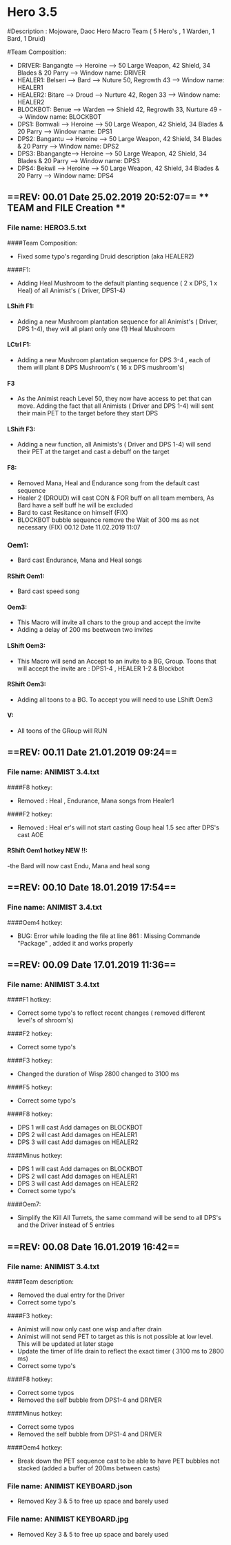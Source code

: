 # Hero 3.5

#Description : Mojoware, Daoc Hero Macro Team ( 5 Hero's , 1 Warden, 1 Bard, 1 Druid)

#Team Composition:

- DRIVER: Bangangte --> Heroine --> 50 Large Weapon, 42 Shield, 34 Blades & 20 Parry --> Window name: DRIVER
- HEALER1: Belseri --> Bard --> Nuture 50, Regrowth 43 --> Window name:  HEALER1
- HEALER2: Bitare --> Droud --> Nurture 42, Regen 33 --> Window name: HEALER2 
- BLOCKBOT: Benue --> Warden --> Shield 42, Regrowth 33, Nurture 49 --> Window name: BLOCKBOT
- DPS1: Bomwali --> Heroine --> 50 Large Weapon, 42 Shield, 34 Blades & 20 Parry --> Window name: DPS1
- DPS2: Bangantu --> Heroine --> 50 Large Weapon, 42 Shield, 34 Blades & 20 Parry --> Window name: DPS2
- DPS3: Bbangangte--> Heroine --> 50 Large Weapon, 42 Shield, 34 Blades & 20 Parry --> Window name: DPS3
- DPS4: Bekwil --> Heroine --> 50 Large Weapon, 42 Shield, 34 Blades & 20 Parry --> Window name: DPS4

## ==REV: 00.01 Date 25.02.2019 20:52:07== ** TEAM and FILE  Creation **

### File name: HERO3.5.txt

####Team Composition:
- Fixed some typo's regarding Druid description (aka HEALER2)

####F1:
- Adding Heal Mushroom to the default planting sequence (  2 x DPS, 1 x Heal) of all Animist's ( Driver, DPS1-4)

#### LShift F1:
- Adding a new Mushroom plantation sequence for all Animist's ( Driver, DPS 1-4), they will all plant only one (1) Heal Mushroom

#### LCtrl F1:
- Adding a new Mushroom plantation sequence for DPS 3-4 , each of them will plant 8 DPS Mushroom's ( 16 x DPS mushroom's)

#### F3
- As the Animist reach Level 50, they now have access to pet that can move. Adding the fact that all Animists ( Driver and DPS 1-4) will sent their main PET to the target before they start DPS

#### LShift F3:
-  Adding a new function, all Animists's ( Driver and DPS 1-4) will send their PET at the target and cast a debuff on the target

#### F8:
- Removed Mana, Heal and Endurance song from the default cast sequence
- Healer 2 (DROUD) will cast CON & FOR buff on all team members, As Bard have a self buff he will be excluded 
- Bard to cast Resitance on himself (FIX)
- BLOCKBOT bubble sequence remove  the Wait of 300 ms as not necessary (FIX)
00.12 Date 11.02.2019 11:07
### Oem1:
- Bard cast Endurance, Mana and Heal songs 

#### RShift Oem1:
- Bard cast speed song

#### Oem3:
- This Macro  will invite all chars to the group and accept the invite
- Adding a delay of 200 ms  beetween two invites

#### LShift Oem3:
- This Macro will send an Accept to an invite to a BG, Group. Toons that will accept the invite are : DPS1-4 , HEALER 1-2 & Blockbot

#### RShift Oem3:
- Adding all toons to a BG. To accept  you will need to use LShift Oem3

#### V:
- All toons of the GRoup will RUN








## ==REV: 00.11 Date 21.01.2019 09:24==

### File name: ANIMIST 3.4.txt

####F8 hotkey:
- Removed : Heal , Endurance, Mana songs from Healer1

####F2 hotkey:
- Removed : Heal er's will not start casting Goup heal 1.5 sec after DPS's cast AOE

#### RShift Oem1 hotkey NEW !!:
-the Bard will now cast Endu, Mana and heal song 

## ==REV: 00.10 Date 18.01.2019 17:54==

### Fine name: ANIMIST 3.4.txt

####Oem4 hotkey:
- BUG: Error while loading the file at line 861 : Missing Commande "Package" , added it and works properly



## ==REV: 00.09 Date 17.01.2019 11:36==

### File name: ANIMIST 3.4.txt

####F1 hotkey:
- Correct some typo's to reflect recent changes ( removed different level's of shroom's)

####F2 hotkey:
- Correct some typo's

####F3 hotkey:
- Changed the duration of Wisp 2800 changed to 3100 ms

####F5 hotkey:
- Correct some typo's

####F8 hotkey:
- DPS 1 will cast Add damages on BLOCKBOT
- DPS 2 will cast Add damages on HEALER1
- DPS 3 will cast Add damages on HEALER2

####Minus hotkey:
- DPS 1 will cast Add damages on BLOCKBOT
- DPS 2 will cast Add damages on HEALER1
- DPS 3 will cast Add damages on HEALER2
- Correct some typo's

####Oem7:
- Simplify the  Kill All Turrets, the same command will be send to all DPS's and the Driver instead of 5 entries


## ==REV: 00.08 Date 16.01.2019 16:42==

### File name: ANIMIST 3.4.txt

####Team description:
  - Removed the dual entry for the Driver
  - Correct some typo's

####F3 hotkey:
- Animist will now only cast one wisp and after drain 
- Animist will not send PET to target as this is not possible at low level. This will be updated at later stage
- Update the timer of life drain to reflect the exact timer ( 3100 ms to 2800 ms)
- Correct some typo's

####F8 hotkey:
- Correct some typos
- Removed the self bubble from DPS1-4 and DRIVER

####Minus hotkey:
- Correct some typos
- Removed the self bubble from DPS1-4 and DRIVER

####Oem4 hotkey:
- Break down the PET sequence cast to be able to have PET bubbles not stacked (added a buffer of 200ms between casts)

### File name: ANIMIST KEYBOARD.json
- Removed Key 3 & 5 to free up space and barely used

### File name: ANIMIST KEYBOARD.jpg
- Removed Key 3 & 5 to free up space and barely used

